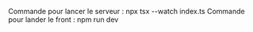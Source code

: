 Commande pour lancer le serveur : npx tsx --watch index.ts
Commande pour lander le front : npm run dev
